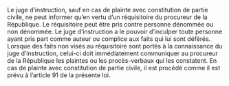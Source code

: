 Le juge d’instruction, sauf en cas de plainte avec constitution de partie civile, ne peut informer qu’en vertu d’un réquisitoire du procureur de la République.
Le réquisitoire peut être pris contre personne dénommée ou non dénommée.
Le juge d’instruction a le pouvoir d’inculper toute personne ayant pris part comme auteur ou complice aux faits qui lui sont déférés.
Lorsque des faits non visés au réquisitoire sont portés à la connaissance du juge d’instruction, celui-ci doit immédiatement communiquer au procureur de la République les plaintes ou les procès-verbaux qui les constatent.
En cas de plainte avec constitution de partie civile, il est procédé comme il est prévu à l’article 91 de la présente loi.